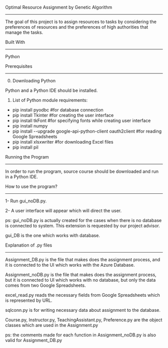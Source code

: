 
Optimal Resource Assignment by Genetic Algorithm
_________________________________________________

The goal of this project is to assign resources to tasks by considering the preferences of resources and the preferences of high authorities that manage the tasks. 



Built With
___________

Python


Prerequisites
______________


0. Downloading Python

Python and a Python IDE should be installed. 


1. List of Python module requirements:

- pip install pyodbc #for database connection
- pip install Tkinter #for creating the user interface
- pip install tkFont #for specifying fonts while creating user interface 
- pip install numpy
- pip install --upgrade google-api-python-client oauth2client #for reading Google Spreadsheets 
- pip install xlsxwriter #for downloading Excel files
- pip install pil 


Running the Program
_______________________


In order to run the program, source course should be downloaded and run in a Python IDE. 


How to use the program?
_______________________


1- Run gui_noDB.py.

2- A user interface will appear which will direct the user.

ps: gui_noDB.py is actually created for the cases when there is no database is connected to system. This extension is requested
by our project advisor.

gui_DB is the one which works with database.


Explanation of .py files
_________________________


Assignment_DB.py is the file that makes does the assignment process, and it is connected to the UI which works with the Azure Database.

Assignment_noDB.py is the file that makes does the assignment process, but it is connected to UI which works with no database, but only the data
comes from two Google Spreadsheets.

excel_read.py reads the necessary fields from Google Spreadsheets which is represented by URL.

sqlconn.py is for writing necessary data about assignment to the database.

Course.py, Instructor.py, TeachingAssistant.py, Preference.py are the object classes which are used in the Assignment.py

ps: the comments made for each function in Assignment_noDB.py is also valid for Assignment_DB.py


 
